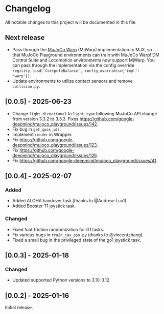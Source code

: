 # Changelog

All notable changes to this project will be documented in this file.

## Next release

- Pass through the [MuJoCo Warp](https://github.com/google-deepmind/mujoco_warp)
  (MjWarp) implementation to MJX, so that MuJoCo Playground environments can
  train with MuJoCo Warp! DM Control Suite and Locomotion environments now
  support MjWarp. You can pass through the implementation via the config
  override
  `registry.load('CartpoleBalance', config_overrides={'impl': 'warp'})`.
- Update environments to utilize contact sensors and remove `collision.py`.

## [0.0.5] - 2025-06-23

- Change `light_directional` to `light_type` following MuJoCo API change from version 3.3.2 to 3.3.3. Fixes https://github.com/google-deepmind/mujoco_playground/issues/142.
- Fix bug in `get_qpos_ids`.
- Implement `render` in Wrapper.
- Fix https://github.com/google-deepmind/mujoco_playground/issues/123.
- Fix https://github.com/google-deepmind/mujoco_playground/issues/126.
- Fix https://github.com/google-deepmind/mujoco_playground/issues/41.

## [0.0.4] - 2025-02-07

### Added

- Added ALOHA handover task (thanks to @Andrew-Luo1).
- Added Booster T1 joystick task.

### Changed

- Fixed foot friction randomization for G1 tasks.
- Fix various bugs in `train_jax_ppo.py` (thanks to @vincentzhang).
- Fixed a small bug in the privileged state of the go1 joystick task.

## [0.0.3] - 2025-01-18

### Changed

- Updated supported Python versions to 3.10-3.12.

## [0.0.2] - 2025-01-16

Initial release.

